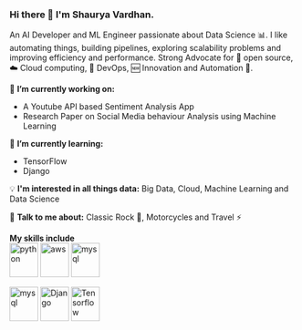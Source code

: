 ### Hi there 👋 I'm Shaurya Vardhan.

An AI Developer and ML Engineer passionate about Data Science 📊. I like automating things, building pipelines, exploring scalability problems and improving efficiency and performance. Strong Advocate for 📜 open source, ☁️ Cloud computing, 🚀 DevOps, 🆕 Innovation and Automation 🤖.

🔭 <strong> I’m currently working on: </strong>


<ul>
  <li>A Youtube API based Sentiment Analysis App </li>
  <li>Research Paper on Social Media behaviour Analysis using Machine Learning </li>
</ul>


🌱 <strong> I’m currently learning: </strong>
<ul>
  <li>TensorFlow </li>
  <li>Django </li>
</ul>
</blockquote>

💡  <strong>I'm interested in all things data:</strong> Big Data, Cloud, Machine Learning and Data Science

💬 <strong> Talk to me about:</strong> Classic Rock 🎸, Motorcycles and Travel ⚡

<strong> My skills include </strong> <br>
<img src = "https://raw.githubusercontent.com/Thomas-George-T/Thomas-George-T/master/assets/python.svg" alt = "python" width="50" height="60">
<img src = "https://raw.githubusercontent.com/Thomas-George-T/Thomas-George-T/master/assets/aws.svg" alt = "aws" width="50" height="60">
<img src = "https://raw.githubusercontent.com/Thomas-George-T/Thomas-George-T/master/assets/mysql.svg" alt = "mysql"  width="50" height="60">

<img src = "https://raw.githubusercontent.com/Thomas-George-T/Thomas-George-T/master/assets/git.svg" alt = "mysql"  width="50" height="60">
<img src = "https://bit.ly/3nYok5N" alt = "Django"  width="50" height="60">
<img src = "https://www.kubeflow.org/docs/images/logos/TensorFlow.png" alt = "Tensorflow"  width="50" height="60">





<!--
**shaurya172/shaurya172** is a ✨ _special_ ✨ repository because its `README.md` (this file) appears on your GitHub profile.

Here are some ideas to get you started:

- 🔭 I’m currently working on ...
- 🌱 I’m currently learning ...
- 👯 I’m looking to collaborate on ...
- 🤔 I’m looking for help with ...
- 💬 Ask me about ...
- 📫 How to reach me: ...
- 😄 Pronouns: ...
- ⚡ Fun fact: ...
-->
